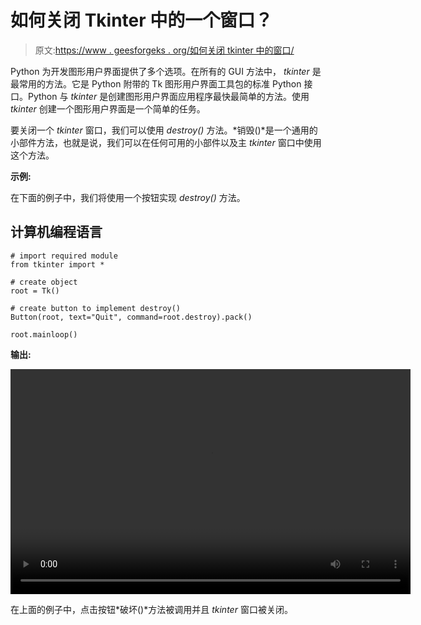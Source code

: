 # 如何关闭 Tkinter 中的一个窗口？

> 原文:[https://www . geesforgeks . org/如何关闭 tkinter 中的窗口/](https://www.geeksforgeeks.org/how-to-close-a-window-in-tkinter/)

Python 为开发图形用户界面提供了多个选项。在所有的 GUI 方法中， *tkinter* 是最常用的方法。它是 Python 附带的 Tk 图形用户界面工具包的标准 Python 接口。Python 与 *tkinter* 是创建图形用户界面应用程序最快最简单的方法。使用 *tkinter* 创建一个图形用户界面是一个简单的任务。

要关闭一个 *tkinter* 窗口，我们可以使用 *destroy()* 方法。*销毁()*是一个通用的小部件方法，也就是说，我们可以在任何可用的小部件以及主 *tkinter* 窗口中使用这个方法。

**示例:**

在下面的例子中，我们将使用一个按钮实现 *destroy()* 方法。

## 计算机编程语言

```
# import required module 
from tkinter import *

# create object
root = Tk()

# create button to implement destroy()
Button(root, text="Quit", command=root.destroy).pack()

root.mainloop()
```

**输出:**

<video class="wp-video-shortcode" id="video-523703-1" width="640" height="360" preload="metadata" controls=""><source type="video/mp4" src="https://media.geeksforgeeks.org/wp-content/uploads/20201204152656/Untitled.mp4?_=1">[https://media.geeksforgeeks.org/wp-content/uploads/20201204152656/Untitled.mp4](https://media.geeksforgeeks.org/wp-content/uploads/20201204152656/Untitled.mp4)</video>

在上面的例子中，点击按钮*破坏()*方法被调用并且 *tkinter* 窗口被关闭。